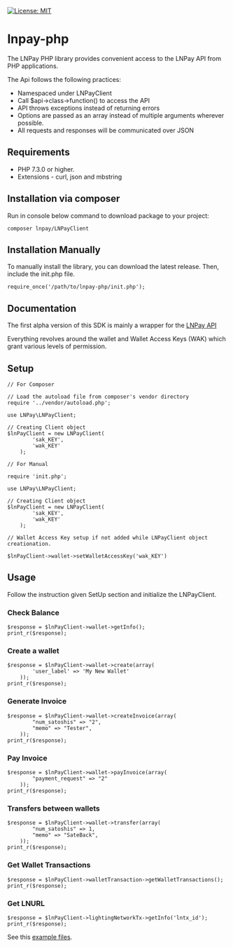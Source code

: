 [![License: MIT](https://img.shields.io/badge/License-MIT-yellow.svg)](https://opensource.org/licenses/MIT)

# lnpay-php
The LNPay PHP library provides convenient access to the LNPay API from PHP applications.

The Api follows the following practices:
- Namespaced under LNPayClient
- Call $api->class->function() to access the API
- API throws exceptions instead of returning errors
- Options are passed as an array instead of multiple arguments wherever possible.
- All requests and responses will be communicated over JSON
    
## Requirements
- PHP 7.3.0 or higher.
- Extensions - curl, json and mbstring

## Installation via composer
Run in console below command to download package to your project:
```
composer lnpay/LNPayClient
```

## Installation Manually
To manually install the library, you can download the latest release. Then, include the init.php file.
```
require_once('/path/to/lnpay-php/init.php');
```

## Documentation
The first alpha version of this SDK is mainly a wrapper for the [LNPay API](https://docs.lnpay.co/)

Everything revolves around the wallet and Wallet Access Keys (WAK) which grant various levels of permission.

## Setup
```
// For Composer

// Load the autoload file from composer's vendor directory
require '../vendor/autoload.php';

use LNPay\LNPayClient;

// Creating Client object
$lnPayClient = new LNPayClient(
        'sak_KEY',
        'wak_KEY'
    );

```
```
// For Manual

require 'init.php';

use LNPay\LNPayClient;

// Creating Client object
$lnPayClient = new LNPayClient(
        'sak_KEY',
        'wak_KEY'
    );

```
```
// Wallet Access Key setup if not added while LNPayClient object creationation.

$lnPayClient->wallet->setWalletAccessKey('wak_KEY')
```

## Usage
Follow the instruction given SetUp section and initialize the LNPayClient.

### Check Balance
```
$response = $lnPayClient->wallet->getInfo();
print_r($response);
```

### Create a wallet
```
$response = $lnPayClient->wallet->create(array(
        'user_label' => 'My New Wallet'
    ));
print_r($response);
```

### Generate Invoice
```
$response = $lnPayClient->wallet->createInvoice(array(
        "num_satoshis" => "2",
        "memo" => "Tester",
    ));
print_r($response);
```

### Pay Invoice
```
$response = $lnPayClient->wallet->payInvoice(array(
        "payment_request" => "2"
    ));
print_r($response);
```

### Transfers between wallets
```
$response = $lnPayClient->wallet->transfer(array(
        "num_satoshis" => 1,
        "memo" => "SateBack",
    ));
print_r($response);
```

### Get Wallet Transactions
```
$response = $lnPayClient->walletTransaction->getWalletTransactions();
print_r($response);
```

### Get LNURL
```
$response = $lnPayClient->lightingNetworkTx->getInfo('lntx_id');
print_r($response);
```

See this [example files]().

